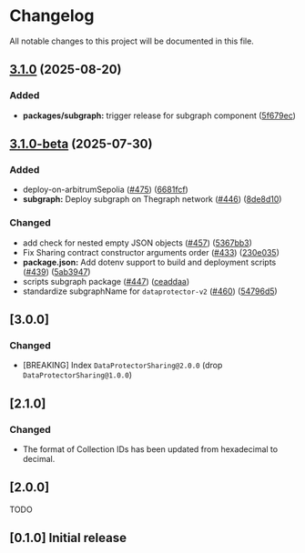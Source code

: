 # Changelog

All notable changes to this project will be documented in this file.

## [3.1.0](https://github.com/iExecBlockchainComputing/dataprotector-sdk/compare/subgraph-v3.1.0-beta...subgraph-v3.1.0) (2025-08-20)

### Added

* **packages/subgraph:** trigger release for subgraph component ([5f679ec](https://github.com/iExecBlockchainComputing/dataprotector-sdk/commit/5f679ec0056a3824e5195c5a7f97182af63efbbd))

## [3.1.0-beta](https://github.com/iExecBlockchainComputing/dataprotector-sdk/compare/dataprotector-v2-v3.0.0...dataprotector-v2-v3.1.0-beta) (2025-07-30)

### Added

* deploy-on-arbitrumSepolia ([#475](https://github.com/iExecBlockchainComputing/dataprotector-sdk/issues/475)) ([6681fcf](https://github.com/iExecBlockchainComputing/dataprotector-sdk/commit/6681fcf9d6ec34c9ab075a90caa96d347cc06f92))
* **subgraph:** Deploy subgraph on Thegraph network ([#446](https://github.com/iExecBlockchainComputing/dataprotector-sdk/issues/446)) ([8de8d10](https://github.com/iExecBlockchainComputing/dataprotector-sdk/commit/8de8d10ec7ddc1d1a44eee3df3b05352d8adcc58))

### Changed

* add check for nested empty JSON objects ([#457](https://github.com/iExecBlockchainComputing/dataprotector-sdk/issues/457)) ([5367bb3](https://github.com/iExecBlockchainComputing/dataprotector-sdk/commit/5367bb35877da4338fcdf7033a8a1e567177f0b6))
* Fix Sharing contract constructor arguments order ([#433](https://github.com/iExecBlockchainComputing/dataprotector-sdk/issues/433)) ([230e035](https://github.com/iExecBlockchainComputing/dataprotector-sdk/commit/230e035c4b06bcd26b4bce21c72916fc9c12ecde))
* **package.json:** Add dotenv support to build and deployment scripts ([#439](https://github.com/iExecBlockchainComputing/dataprotector-sdk/issues/439)) ([5ab3947](https://github.com/iExecBlockchainComputing/dataprotector-sdk/commit/5ab3947ee57f75e19e6911cbe774766bc21dc274))
* scripts subgraph package ([#447](https://github.com/iExecBlockchainComputing/dataprotector-sdk/issues/447)) ([ceaddaa](https://github.com/iExecBlockchainComputing/dataprotector-sdk/commit/ceaddaa424064c0cae4c1f53506a16ad29097bf7))
* standardize subgraphName for `dataprotector-v2` ([#460](https://github.com/iExecBlockchainComputing/dataprotector-sdk/issues/460)) ([54796d5](https://github.com/iExecBlockchainComputing/dataprotector-sdk/commit/54796d5de7f68a4a1b37e3273e4d5493c69ab719))

## [3.0.0]

### Changed

* [BREAKING] Index `DataProtectorSharing@2.0.0` (drop `DataProtectorSharing@1.0.0`)

## [2.1.0]

### Changed

* The format of Collection IDs has been updated from hexadecimal to decimal.

## [2.0.0]

TODO

## [0.1.0] Initial release
